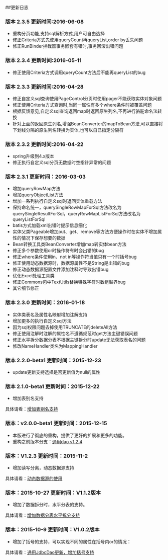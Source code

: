##更新日志

### 版本 2.3.5 更新时间:2016-06-08

- 重构分页功能,支持sql解析方式,用户可自由选择
- 修正Criteria方式先使用queryCount再queryList,order by丢失问题
- 修正RunBinder拦截器事务嵌套有错时,事务回滚出错问题

### 版本 2.3.4 更新时间:2016-05-11

- 修正使用Criteria方式调用queryCount方法后不能再queryList的bug

### 版本 2.3.3 更新时间:2016-04-28

- 修正自定义sql查询使用PageControl分页时使用pager不能获取实体对象问题
- 修正使用Criteria方式查询时,当同一属性有多个where条件时被覆盖问题
- 根据反馈意见,自定义sql查询返回map时返回原生列名,不再进行骆驼命名法转换
- 针对上面的返回原生列名,增强BeanConverter的mapToBean方法,可以直接将下划线分隔的原生列名转换为实体,也可以自已指定分隔符


### 版本 2.3.2 更新时间:2016-04-22

- spring升级到4.x版本
- 修正执行自定义sql分页无数据时空指针异常的问题

### 版本 2.3.1 更新时间：2016-03-03

- 增加queryRowMap方法
- 增加queryObjectList方法
- 增加一系列执行自定义sql时返回实体重载方法
- 保持命名统一，querySingleRowMapForSql方法改名为querySingleResultForSql，queryRowMapListForSql方法改名为queryListForSql
- batis方式加载xml出错时提示信息细化
- 实体父类Pageable增加put、get、remove等方法方便操作时在实体不增加属性的情况下保存想要的数据
- Bean转换工具类BeanConverter增加map转实体bean方法
- 修正多个参数使用or时操作符有时会出错的bug
- 修正where条件使用in、not in等操作符当值只有一个时括号bug
- 修正使用动态数据源时，数据源属性不是String是出错的bug
- 修正动态数据源配置文件添加注释时导致出错bug
- 优化Excel处理工具类
- 修正Commons包中TextUtils替换特殊字符时数组越界bug
- 其它细节修正

### 版本 2.3.0 更新时间：2016-01-18

- 实体类表名及属性名映射增加注解支持
- 增加更多的执行自定义sql方法
- 因为sql权限问题去掉使用TRUNCATE的deleteAll方法
- 修正使用注解时注解的属性名不遵循规范时get方法主键错误问题
- 修正水平拆分数据分表不根据主键拆分时update无法获取表名的问题
- 修改NameHandler类名为MappingHandler

### 版本 2.2.0-beta1 更新时间：2015-12-23

- update更新支持选择是否更新值为null的属性

### 版本 2.1.0-beta1 更新时间：2015-12-22

- 增加表别名支持

具体请看：[增加表别名支持](http://www.dexcoder.com/selfly/article/4309)

### 版本：v2.0.0-beta1 更新时间：2015-12-15

- 本版进行了彻底的重构，提供了更好的扩展和更多的功能。
- 重构之前版本分支：[通用dao v1.2.4](https://github.com/selfly/dexcoder-assistant/tree/v1.2.4)

### 版本：V1.2.3 更新时间：2015-11-2 

- 增加读写分离，动态数据源支持

具体请看：[动态数据源的使用](http://www.dexcoder.com/selfly/article/4049 "通用JdbcDao更新，增加动态数据源，支持权重和读写分离")

### 版本：2015-10-27 更新时间：V1.1.2版本

- 增加了数据拆分时，水平分表的支持。

具体请看：[增加数据分表水平拆分支持](http://www.dexcoder.com/selfly/article/3857 "增加数据分表水平拆分支持")

### 版本：2015-10-9 更新时间：V1.0.2版本

- 增加了括号的支持，可以实现不同的属性在括号内or的情况：

具体请看：[通用JdbcDao更新，增加括号支持](http://www.dexcoder.com/selfly/article/3846 "通用JdbcDao更新，增加括号支持")